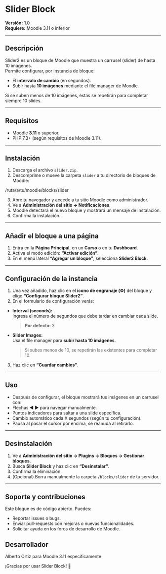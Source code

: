 # Slider Block

**Versión:** 1.0  
**Requiere:** Moodle 3.11 o inferior  

---

## Descripción

Slider2 es un bloque de Moodle que muestra un carrusel (slider) de hasta 10 imágenes.  
Permite configurar, por instancia de bloque:

- El **intervalo de cambio** (en segundos).  
- Subir hasta **10 imágenes** mediante el file manager de Moodle.

Si se suben menos de 10 imágenes, éstas se repetirán para completar siempre 10 slides.

---

## Requisitos

- Moodle **3.11** o superior.  
- PHP 7.3+ (según requisitos de Moodle 3.11).

---

## Instalación

1. Descarga el archivo `slider.zip`.  
2. Descomprime o mueve la carpeta `slider` a tu directorio de bloques de Moodle:

/ruta/a/tu/moodle/blocks/slider

3. Abre tu navegador y accede a tu sitio Moodle como administrador.  
4. Ve a **Administración del sitio → Notificaciones**.  
5. Moodle detectará el nuevo bloque y mostrará un mensaje de instalación.  
6. Confirma la instalación.  

---

## Añadir el bloque a una página

1. Entra en la **Página Principal**, en un **Curso** o en tu **Dashboard**.  
2. Activa el modo edición: **“Activar edición”**.  
3. En el menú lateral **“Agregar un bloque”**, selecciona **Slider2 Block**.  

---

## Configuración de la instancia

1. Una vez añadido, haz clic en el **ícono de engranaje (⚙️)** del bloque y elige **“Configurar bloque Slider2”**.  
2. En el formulario de configuración verás:

- **Interval (seconds):**  
  Ingresa el número de segundos que debe tardar en cambiar cada slide.  
  > **Por defecto:** 3

- **Slider Images:**  
  Usa el file manager para **subir hasta 10 imágenes**.  
  > Si subes menos de 10, se repetirán las existentes para completar 10.

3. Haz clic en **“Guardar cambios”**.

---

## Uso

- Después de configurar, el bloque mostrará tus imágenes en un carrusel con:
- Flechas ◀ ▶ para navegar manualmente.
- Puntos indicadores para saltar a una slide específica.
- Cambio automático cada X segundos (según tu configuración).
- Pausa al pasar el cursor por encima, se reanuda al retirarlo.

---

## Desinstalación

1. Ve a **Administración del sitio → Plugins → Bloques → Gestionar bloques**.  
2. Busca **Slider Block** y haz clic en **“Desinstalar”**.  
3. Confirma la eliminación.  
4. (Opcional) Borra manualmente la carpeta `/blocks/slider` de tu servidor.

---

## Soporte y contribuciones

Este bloque es de código abierto. Puedes:

- Reportar issues o bugs.  
- Enviar pull-requests con mejoras o nuevas funcionalidades.  
- Solicitar ayuda en los foros de desarrollo de Moodle.

## Desarrollador

Alberto Ortiz para Moodle 3.11 especificamente

¡Gracias por usar Slider Block! 🚀 
